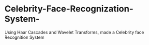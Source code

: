 # Celebrity-Face-Recognization-System-
Using Haar Cascades and Wavelet Transforms, made a Celebrity face Recognition System

